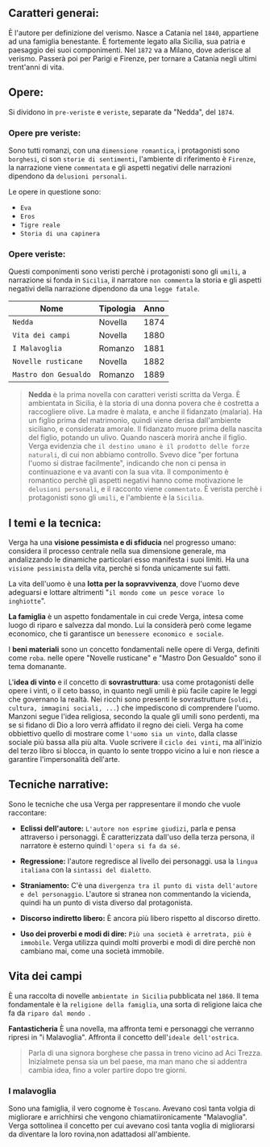 <IndicePath/>
<script>
  import IndicePath from '$lib/IndicePath/index.svelte';
  </script>

## Caratteri generai:
È l'autore per definizione del verismo. Nasce a Catania nel `1840`, appartiene ad una famiglia benestante. È fortemente legato alla Sicilia, sua patria e paesaggio dei suoi componimenti. Nel `1872` va a Milano, dove aderisce al verismo. Passerà poi per Parigi e Firenze, per tornare a Catania negli ultimi trent'anni di vita.

## Opere:
Si dividono in `pre-veriste` e `veriste`, separate da "Nedda", del `1874`.

### Opere pre veriste:
Sono tutti romanzi, con una `dimensione romantica`, i protagonisti sono `borghesi`, ci son `storie di sentimenti`, l'ambiente di riferimento è `Firenze`, la narrazione viene `commentata` e gli aspetti negativi delle narrazioni dipendono da `delusioni personali`.

Le opere in questione sono:
- `Eva`
- `Eros`
- `Tigre reale`
- `Storia di una capinera`

### Opere veriste:
Questi componimenti sono veristi perchè i protagonisti sono gli `umili`, a narrazione si fonda in `Sicilia`, il narratore `non commenta` la storia e gli aspetti negativi della narrazione dipendono da una `legge fatale`. 

Nome                    | Tipologia | Anno
----------------------- | --------- | ----
`Nedda`                 | Novella   | 1874
`Vita dei campi`        | Novella   | 1880
`I Malavoglia`          | Romanzo   | 1881
`Novelle rusticane`     | Novella   | 1882
`Mastro don Gesualdo`   | Romanzo   | 1889

> **Nedda** è la prima novella con caratteri veristi scritta da Verga. È ambientata in Sicilia, è la storia di una donna povera che è costretta a raccogliere olive. La madre è malata, e anche il fidanzato (malaria). Ha un figlio prima del matrimonio, quindi viene derisa dall'ambiente siciliano, e considerata amorale. Il fidanzato muore prima della nascita del figlio, potando un ulivo. Quando nascerà morirà anche il figlio. Verga evidenzia che `il destino umano è il prodotto delle forze naturali`, di cui non abbiamo controllo. Svevo dice "per fortuna l'uomo si distrae facilmente", indicando che non ci pensa in continuazione e va avanti con la sua vita.
Il componimento è romantico perchè gli aspetti negativi hanno come motivazione le `delusioni personali`, e il racconto viene `commentato`. È  verista perchè i protagonisti sono gli `umili`, e l'ambiente è la `Sicilia`. 


## I temi e la tecnica:
Verga ha una **visione pessimista e di sfiducia** nel progresso umano: considera il processo centrale nella sua dimensione generale, ma andalizzando le dinamiche particolari esso manifesta i suoi limiti. Ha una `visione pessimista` della vita, perchè si fonda unicamente sui fatti.

La vita dell'uomo è una **lotta per la sopravvivenza**, dove l'uomo deve adeguarsi e lottare altrimenti "`il mondo come un pesce vorace lo inghiotte`".

**La famiglia** è un aspetto fondamentale in cui crede Verga, intesa come luogo di riparo e salvezza dal mondo. Lui la considerà però come legame economico, che ti garantisce un `benessere economico e sociale`. 

I **beni materiali** sono un concetto fondamentali nelle opere di Verga, definiti come `roba`. nelle opere "Novelle rusticane" e "Mastro Don Gesualdo" sono il tema domanante.

L'**idea di vinto** e il concetto di **sovrastruttura**: usa come protagonisti delle opere i vinti, o il ceto basso, in quanto negli umili è più facile capire le leggi che governano la realtà. Nei ricchi sono presenti le sovrastrutture (`soldi, cultura, immagini sociali, ...`) che impediscono di comprendere l'uomo. 
Manzoni segue l'idea religiosa, secondo la quale gli umili sono perdenti, ma se si fidano di Dio a loro verrà affidato il regno dei cieli. 
Verga ha come obbiettivo quello di mostrare come `l'uomo sia un vinto`, dalla classe sociale più bassa alla più alta. Vuole scrivere il `ciclo dei vinti`, ma all'inizio del terzo libro si blocca, in quanto lo sente troppo vicino a lui e non riesce a garantire l'impersonalità dell'arte. 

## Tecniche narrative:
Sono le tecniche che usa Verga per rappresentare il mondo che vuole raccontare:
- **Eclissi dell'autore:** `L'autore non esprime giudizi`, parla e pensa attraverso i personaggi. È caratterizzata dall'uso della terza persona, il narratore è esterno quindi `l'opera si fa da sé.`

- **Regressione:** l'autore regredisce al livello dei personaggi. usa la `lingua italiana` con la `sintassi del dialetto`.

- **Straniamento:** C'è una `divergenza tra il punto di vista dell'autore e del personaggio`. L'autore si stranea non commentando la vicienda, quindi ha un punto di vista diverso dal protagonista.

- **Discorso indiretto libero:** È ancora più libero rispetto al discorso diretto. 

- **Uso dei proverbi e modi di dire:** `Più una società è arretrata, più è immobile`. Verga utilizza quindi molti proverbi e modi di dire perchè non cambiano mai, come una società immobile.

## Vita dei campi
È una raccolta di novelle `ambientate in Sicilia` pubblicata nel `1860`. Il tema fondamentale è la `religione della famiglia`, una sorta di religione laica che fa da `riparo dal mondo `.

**Fantasticheria** È una novella, ma affronta temi e personaggi che verranno ripresi in "i Malavoglia". Affronta il concetto dell'`ideale dell'ostrica`. 
>Parla di una signora borghese che passa in treno vicino ad Aci Trezza. Inizialmete pensa sia un bel paese, ma man mano che si addentra cambia idea, fino a voler partire dopo tre giorni. 

### I malavoglia
Sono una famiglia, il vero cognome è `Toscano`. Avevano così tanta volgia di migliorare e arrichhirsi che vengono chiamatiironicamente "Malavoglia". Verga sottolinea il concetto per cui avevano così tanta voglia di migliorarsi da diventare la loro rovina,non adattadosi all'ambiente. 

